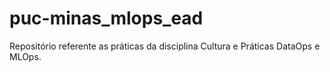 # puc-minas_mlops_ead
Repositório referente as práticas da disciplina Cultura e Práticas DataOps e MLOps.
